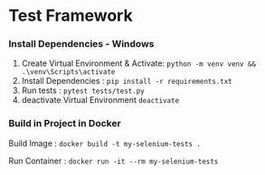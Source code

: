 # Test Framework

### Install Dependencies - Windows

1. Create Virtual Environment & Activate: `python -m venv venv && .\venv\Scripts\activate`
2. Install Dependencies : `pip install -r requirements.txt`
3. Run tests : `pytest tests/test.py`
4. deactivate Virtual Environment `deactivate`


### Build in Project in Docker

Build Image : `docker build -t my-selenium-tests .`

Run Container : `docker run -it --rm my-selenium-tests`

